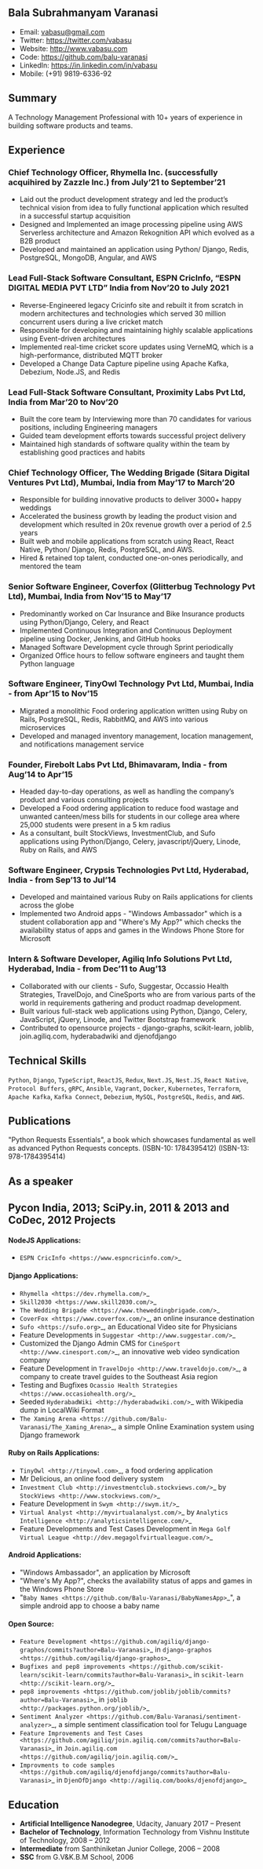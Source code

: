 Bala Subrahmanyam Varanasi
--------------------------
* Email: vabasu@gmail.com
* Twitter: https://twitter.com/vabasu
* Website: http://www.vabasu.com
* Code: https://github.com/balu-varanasi
* LinkedIn: https://in.linkedin.com/in/vabasu
* Mobile: (+91) 9819-6336-92

Summary
-------
A Technology Management Professional with 10+ years of experience in building software products and teams. 

Experience
----------
### Chief Technology Officer, Rhymella Inc. (successfully acquihired by Zazzle Inc.) from July’21 to September’21

- Laid out the product development strategy and led the product’s technical vision from idea to fully functional application which resulted in a successful startup acquisition
- Designed and Implemented an image processing pipeline using AWS Serverless architecture and Amazon Rekognition API which evolved as a B2B product
- Developed and maintained an application  using Python/ Django, Redis, PostgreSQL, MongoDB, Angular, and AWS


### Lead Full-Stack Software Consultant, ESPN CricInfo, “ESPN DIGITAL MEDIA PVT LTD” India from Nov’20 to July 2021

- Reverse-Engineered legacy Cricinfo site and rebuilt it from scratch in modern architectures and technologies which served 30 million concurrent users during a live cricket match
- Responsible for developing and maintaining highly scalable applications using Event-driven architectures
- Implemented real-time cricket score updates using VerneMQ, which is a high-performance, distributed MQTT broker
- Developed a Change Data Capture pipeline using Apache Kafka, Debezium, Node.JS, and Redis


### Lead Full-Stack Software Consultant, Proximity Labs Pvt Ltd, India from Mar’20 to Nov’20

- Built the core team by Interviewing more than 70 candidates for various positions, including Engineering managers
- Guided team development efforts towards successful project delivery
- Maintained high standards of software quality within the team by establishing good practices and habits


### Chief Technology Officer, The Wedding Brigade (Sitara Digital Ventures Pvt Ltd), Mumbai, India from May’17 to March’20

- Responsible for building innovative products to deliver 3000+ happy weddings
- Accelerated the business growth by leading the product vision and development which resulted in 20x revenue growth over a period of 2.5 years
- Built web and mobile applications from scratch using React, React Native, Python/ Django, Redis, PostgreSQL, and AWS.
- Hired & retained top talent, conducted one-on-ones periodically, and mentored the team


### Senior Software Engineer, Coverfox (Glitterbug Technology Pvt Ltd), Mumbai, India from Nov’15 to May’17

- Predominantly worked on Car Insurance and Bike Insurance products using Python/Django, Celery, and React
- Implemented Continuous Integration and Continuous Deployment pipeline using Docker, Jenkins, and GitHub hooks
- Managed Software Development cycle through Sprint periodically
- Organized Office hours to fellow software engineers and taught them Python language


### Software Engineer, TinyOwl Technology Pvt Ltd, Mumbai, India - from Apr’15 to Nov’15

- Migrated a monolithic Food ordering application written using Ruby on Rails, PostgreSQL, Redis, RabbitMQ, and AWS into various microservices
- Developed and managed inventory management, location management, and notifications management service


### Founder, Firebolt Labs Pvt Ltd, Bhimavaram, India - from Aug’14 to Apr’15

- Headed day-to-day operations, as well as handling the company’s product and various consulting projects
- Developed a Food ordering application to reduce food wastage and unwanted canteen/mess bills for students in our college area where 25,000 students were present in a 5 km radius
- As a consultant, built StockViews, InvestmentClub, and Sufo applications using Python/Django, Celery, javascript/jQuery, Linode, Ruby on Rails, and AWS

### Software Engineer, Crypsis Technologies Pvt Ltd, Hyderabad, India - from Sep’13 to Jul’14

- Developed and maintained various Ruby on Rails applications for clients across the globe
- Implemented two Android apps - "Windows Ambassador" which is a student collaboration app and "Where's My App?" which checks the availability status of apps and games in the Windows Phone Store for Microsoft


### Intern & Software Developer, Agiliq Info Solutions Pvt Ltd, Hyderabad, India - from Dec’11 to Aug’13

- Collaborated with our clients - Sufo, Suggestar, Occassio Health Strategies, TravelDojo, and CineSports who are from various parts of the world in requirements gathering and product roadmap development.
- Built various full-stack web applications using Python, Django, Celery, JavaScript, jQuery, Linode, and Twitter Bootstrap framework
- Contributed to opensource projects - django-graphs, scikit-learn, joblib, join.agiliq.com, hyderabadwiki and djenofdjango


Technical Skills
----------------
`Python`, `Django`, `TypeScript`, `ReactJS`, `Redux`, `Next.JS`, `Nest.JS`, `React Native`, `Protocol Buffers`, `gRPC`, `Ansible`, `Vagrant`, `Docker`, `Kubernetes`, `Terraform`, `Apache Kafka`, `Kafka Connect`, `Debezium`, `MySQL`, `PostgreSQL`, `Redis`, and `AWS`.

Publications
------------
"Python Requests Essentials", a book which showcases fundamental as well as advanced Python Requests concepts. (ISBN-10: 1784395412) (ISBN-13: 978-1784395414)

As a speaker
------------
**Pycon India**, 2013; **SciPy.in**, 2011 & 2013 and **CoDec**, 2012
Projects
--------

#### NodeJS Applications:

- `ESPN CricInfo <https://www.espncricinfo.com/>`_

#### Django Applications:

- `Rhymella <https://dev.rhymella.com/>`_
- `Skill2030 <https://www.skill2030.com/>`_
- `The Wedding Brigade <https://www.theweddingbrigade.com/>`_
- `CoverFox <https://www.coverfox.com/>`_, an online insurance destination
- `Sufo <https://sufo.org>`_, an Educational Video site for Physicians
- Feature Developments in `Suggestar <http://www.suggestar.com/>`_
- Customized the Django Admin CMS for `CineSport <http://www.cinesport.com/>`_, an innovative web video syndication company
- Feature Development in `TravelDojo <http://www.traveldojo.com/>`_, a company to create travel guides to the Southeast Asia region
- Testing and Bugfixes `Ocassio Health Strategies <https://www.occasiohealth.org/>`_
- Seeded `HyderabadWiki <http://hyderabadwiki.com/>`_ with Wikipedia dump in LocalWiki Format
- `The Xaming Arena <https://github.com/Balu-Varanasi/The_Xaming_Arena>`_, a simple Online Examination system using Django framework

#### Ruby on Rails Applications:

- `TinyOwl <http://tinyowl.com>`_, a food ordering application
- Mr Delicious, an online food delivery system
- `Investment Club <http://investmentclub.stockviews.com/>`_ by `StockViews <http://www.stockviews.com/>`_
- Feature Development in `Swym <http://swym.it/>`_
- `Virtual Analyst <http://myvirtualanalyst.com/>`_ by `Analytics Intelligence <http://analyticsintelligence.com/>`_
- Feature Developments and Test Cases Development in `Mega Golf Virtual League <http://dev.megagolfvirtualleague.com/>`_

#### Android Applications:

- "Windows Ambassador", an application by Microsoft
- "Where's My App?", checks the availability status of apps and games in the Windows Phone Store
- "`Baby Names <https://github.com/Balu-Varanasi/BabyNamesApp>`_", a simple android app to choose a baby name

#### Open Source:

- `Feature Development <https://github.com/agiliq/django-graphos/commits?author=Balu-Varanasi>`_ in `django-graphos <https://github.com/agiliq/django-graphos>`_
- `Bugfixes and pep8 improvements <https://github.com/scikit-learn/scikit-learn/commits?author=Balu-Varanasi>`_ in `scikit-learn <http://scikit-learn.org/>`_
- `pep8 improvements <https://github.com/joblib/joblib/commits?author=Balu-Varanasi>`_ in `joblib <http://packages.python.org/joblib/>`_
- `Sentiment Analyzer <https://github.com/Balu-Varanasi/sentiment-analyzer>`_, a simple sentiment classification tool for Telugu Language
- `Feature Improvements and Test Cases <https://github.com/agiliq/join.agiliq.com/commits?author=Balu-Varanasi>`_ in `Join.agiliq.com <https://github.com/agiliq/join.agiliq.com/>`_
- `Improvments to code samples <https://github.com/agiliq/djenofdjango/commits?author=Balu-Varanasi>`_ in `DjenOfDjango <http://agiliq.com/books/djenofdjango>`_

Education
---------
* **Artificial Intelligence Nanodegree**, Udacity, January 2017 – Present
* **Bachelor of Technology**, Information Technology from Vishnu Institute of Technology, 2008 – 2012
* **Intermediate** from Santhiniketan Junior College, 2006 – 2008
* **SSC** from G.V&K.B.M School, 2006

